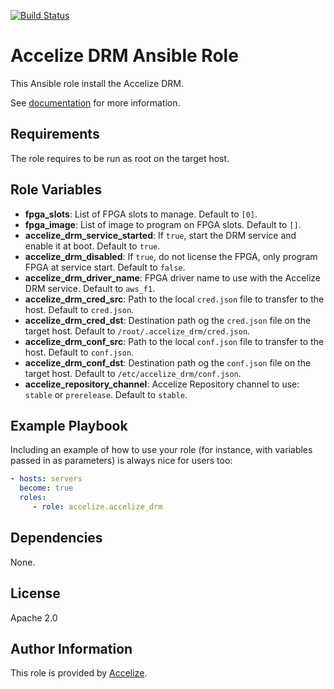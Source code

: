 [![Build Status](https://travis-ci.org/Accelize/ansible-role-accelize-drm.svg?branch=master)](https://travis-ci.org/Accelize/ansible-role-ansible-drm)

Accelize DRM Ansible Role
=========================

This Ansible role install the Accelize DRM.

See [documentation](http://accelize.com/docs) for more information.

Requirements
------------

The role requires to be run as root on the target host.

Role Variables
--------------

* **fpga_slots**: List of FPGA slots to manage. Default to `[0]`.
* **fpga_image**: List of image to program on FPGA slots. Default to `[]`.
* **accelize_drm_service_started**: If `true`, start the DRM service and enable it at boot. Default to `true`.
* **accelize_drm_disabled**: If `true`, do not license the FPGA, only program FPGA at service start. Default to `false`.
* **accelize_drm_driver_name**: FPGA driver name to use with the Accelize DRM service. Default to `aws_f1`.
* **accelize_drm_cred_src**: Path to the local `cred.json` file to transfer to the host. Default to `cred.json`.
* **accelize_drm_cred_dst**: Destination path og the `cred.json` file on the target host. Default to `/root/.accelize_drm/cred.json`.
* **accelize_drm_conf_src**: Path to the local `conf.json` file to transfer to the host. Default to `conf.json`.
* **accelize_drm_conf_dst**: Destination path og the `conf.json` file on the target host. Default to `/etc/accelize_drm/conf.json`.
* **accelize_repository_channel**: Accelize Repository channel to use: `stable` or `prerelease`. Default to `stable`.

Example Playbook
----------------

Including an example of how to use your role (for instance, with variables passed in as parameters) is always nice for users too:

```yaml
- hosts: servers
  become: true  
  roles:
     - role: accelize.accelize_drm
```

Dependencies
------------

None.

License
-------

Apache 2.0

Author Information
------------------

This role is provided by [Accelize](https://www.accelize.com).

